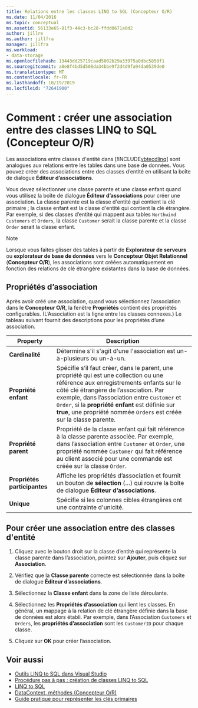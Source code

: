 ```yaml
---
title: Relations entre les classes LINQ to SQL (Concepteur O/R)
ms.date: 11/04/2016
ms.topic: conceptual
ms.assetid: 56133e65-81f3-44c3-bc28-ffdd0671a0d2
author: jillre
ms.author: jillfra
manager: jillfra
ms.workload:
- data-storage
ms.openlocfilehash: 13443dd25719caad5002b29a33975a0dbc5850f1
ms.sourcegitcommit: a8e8f4bd5d508da34bbe9f2d4d9fa94da0539de0
ms.translationtype: MT
ms.contentlocale: fr-FR
ms.lasthandoff: 10/19/2019
ms.locfileid: "72641900"
---
```

# <a name="how-to-create-an-association-between-linq-to-sql-classes-or-designer"></a>Comment : créer une association entre des classes LINQ to SQL (Concepteur O/R)
Les associations entre classes d'entité dans [!INCLUDE[vbtecdlinq](../data-tools/includes/vbtecdlinq_md.md)] sont analogues aux relations entre les tables dans une base de données. Vous pouvez créer des associations entre des classes d’entité en utilisant la boîte de dialogue **Éditeur d’associations**.

Vous devez sélectionner une classe parente et une classe enfant quand vous utilisez la boîte de dialogue **Éditeur d’associations** pour créer une association. La classe parente est la classe d'entité qui contient la clé primaire ; la classe enfant est la classe d'entité qui contient la clé étrangère. Par exemple, si des classes d’entité qui mappent aux tables `Northwind Customers` et `Orders`, la classe `Customer` serait la classe parente et la classe `Order` serait la classe enfant.

> [!NOTE]
> Lorsque vous faites glisser des tables à partir de **Explorateur de serveurs** ou **explorateur de base de données** vers le **Concepteur Objet Relationnel** (**Concepteur O/R**), les associations sont créées automatiquement en fonction des relations de clé étrangère existantes dans la base de données.

## <a name="association-properties"></a>Propriétés d’association
Après avoir créé une association, quand vous sélectionnez l’association dans le **Concepteur O/R**, la fenêtre **Propriétés** contient des propriétés configurables. (L’Association est la ligne entre les classes connexes.) Le tableau suivant fournit des descriptions pour les propriétés d’une association.

|Property|Description|
|--------------|-----------------|
|**Cardinalité**|Détermine s'il s'agit d'une l'association est un-à-plusieurs ou un-à-un.|
|**Propriété enfant**|Spécifie s’il faut créer, dans le parent, une propriété qui est une collection ou une référence aux enregistrements enfants sur le côté clé étrangère de l’association. Par exemple, dans l’association entre `Customer` et `Order`, si la **propriété enfant** est définie sur **true**, une propriété nommée `Orders` est créée sur la classe parente.|
|**Propriété parent**|Propriété de la classe enfant qui fait référence à la classe parente associée. Par exemple, dans l’association entre `Customer` et `Order`, une propriété nommée `Customer` qui fait référence au client associé pour une commande est créée sur la classe `Order`.|
|**Propriétés participantes**|Affiche les propriétés d’association et fournit un bouton de **sélection** (…) qui rouvre la boîte de dialogue **Éditeur d’associations**.|
|**Unique**|Spécifie si les colonnes cibles étrangères ont une contrainte d'unicité.|

## <a name="to-create-an-association-between-entity-classes"></a>Pour créer une association entre des classes d'entité

1. Cliquez avec le bouton droit sur la classe d’entité qui représente la classe parente dans l’association, pointez sur **Ajouter**, puis cliquez sur **Association**.

2. Vérifiez que la **Classe parente** correcte est sélectionnée dans la boîte de dialogue **Éditeur d’associations**.

3. Sélectionnez la **Classe enfant** dans la zone de liste déroulante.

4. Sélectionnez les **Propriétés d’association** qui lient les classes. En général, un mappage à la relation de clé étrangère définie dans la base de données est alors établi. Par exemple, dans l’Association `Customers` et `Orders`, les **propriétés d’association** sont les `CustomerID` pour chaque classe.

5. Cliquez sur **OK** pour créer l’association.

## <a name="see-also"></a>Voir aussi

- [Outils LINQ to SQL dans Visual Studio](../data-tools/linq-to-sql-tools-in-visual-studio2.md)
- [Procédure pas à pas : création de classes LINQ to SQL](how-to-create-linq-to-sql-classes-mapped-to-tables-and-views-o-r-designer.md)
- [LINQ to SQL](/dotnet/framework/data/adonet/sql/linq/index)
- [DataContext, méthodes (Concepteur O/R)](../data-tools/datacontext-methods-o-r-designer.md)
- [Guide pratique pour représenter les clés primaires](/dotnet/framework/data/adonet/sql/linq/how-to-represent-primary-keys)
